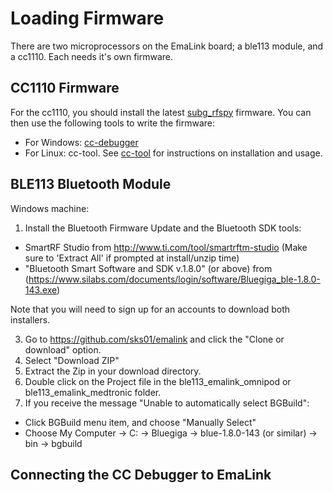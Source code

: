 # Loading Firmware

There are two microprocessors on the EmaLink board; a ble113 module, and a cc1110. Each needs it's own firmware.

## CC1110 Firmware

For the cc1110, you should install the latest [subg_rfspy](https://github.com/skupas/subg_rfspy) firmware.
You can then use the following tools to write the firmware:

* For Windows: [cc-debugger](http://www.ti.com/tool/cc-debugger)
* For Linux: cc-tool. See [cc-tool](https://github.com/oskarpearson/mmeowlink/wiki/Firmware-install-with-CC-Tool-%28Linux%29) for instructions on installation and usage.

## BLE113 Bluetooth Module

Windows machine:
1. Install the Bluetooth Firmware Update and the Bluetooth SDK tools:
* SmartRF Studio from http://www.ti.com/tool/smartrftm-studio (Make sure to 'Extract All' if prompted at install/unzip time)
* "Bluetooth Smart Software and SDK v.1.8.0" (or above) from (https://www.silabs.com/documents/login/software/Bluegiga_ble-1.8.0-143.exe)

Note that you will need to sign up for an accounts to download both installers.

3. Go to https://github.com/sks01/emalink and click the "Clone or download" option.
4. Select "Download ZIP"
5. Extract the Zip in your download directory.
6. Double click on the Project file in the ble113_emalink_omnipod or ble113_emalink_medtronic folder.
7. If you receive the message "Unable to automatically select BGBuild":
  - Click BGBuild menu item, and choose "Manually Select"
  - Choose My Computer -> C: -> Bluegiga -> blue-1.8.0-143 (or similar) -> bin -> bgbuild

## Connecting the CC Debugger to EmaLink

<Picture to be added>
